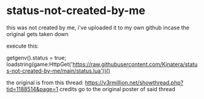 # status-not-created-by-me
this was not created by me, i've uploaded it to my own github incase the original gets taken down

execute this:

getgenv().status = true; loadstring(game:HttpGet('https://raw.githubusercontent.com/Kinatera/status-not-created-by-me/main/status.lua'))()

the original is from this thread: https://v3rmillion.net/showthread.php?tid=1188514&page=1
credits go to the original poster of said thread
